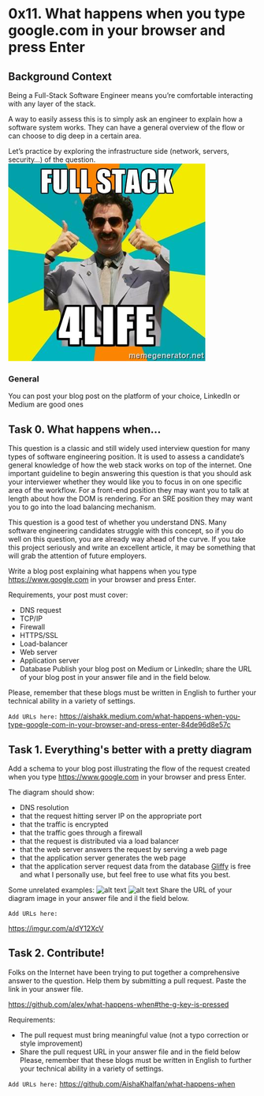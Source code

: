 # 0x11. What happens when you type google.com in your browser and press Enter

## Background Context
Being a Full-Stack Software Engineer means you’re comfortable interacting with any layer of the stack.

A way to easily assess this is to simply ask an engineer to explain how a software system works. They can have a general overview of the flow or can choose to dig deep in a certain area.

Let’s practice by exploring the infrastructure side (network, servers, security…) of the question.
![alt text](https://github.com/AishaKhalfan/alx-system_engineering-devops/blob/master/0x11-what_happens_when_your_type_google_com_in_your_browser_and_press_enter/full.jpg)

### General
You can post your blog post on the platform of your choice, LinkedIn or Medium are good ones

## Task 0. What happens when...

This question is a classic and still widely used interview question for many types of software engineering position. It is used to assess a candidate’s general knowledge of how the web stack works on top of the internet. One important guideline to begin answering this question is that you should ask your interviewer whether they would like you to focus in on one specific area of the workflow. For a front-end position they may want you to talk at length about how the DOM is rendering. For an SRE position they may want you to go into the load balancing mechanism.

This question is a good test of whether you understand DNS. Many software engineering candidates struggle with this concept, so if you do well on this question, you are already way ahead of the curve. If you take this project seriously and write an excellent article, it may be something that will grab the attention of future employers.

Write a blog post explaining what happens when you type https://www.google.com in your browser and press Enter.

Requirements, your post must cover:

- DNS request
- TCP/IP
- Firewall
- HTTPS/SSL
- Load-balancer
- Web server
- Application server
- Database
Publish your blog post on Medium or LinkedIn; share the URL of your blog post in your answer file and in the field below.

Please, remember that these blogs must be written in English to further your technical ability in a variety of settings.

```Add URLs here:```
https://aishakk.medium.com/what-happens-when-you-type-google-com-in-your-browser-and-press-enter-84de96d8e57c 

## Task 1. Everything's better with a pretty diagram

Add a schema to your blog post illustrating the flow of the request created when you type https://www.google.com in your browser and press Enter.

The diagram should show:

- DNS resolution
- that the request hitting server IP on the appropriate port
- that the traffic is encrypted
- that the traffic goes through a firewall
- that the request is distributed via a load balancer
- that the web server answers the request by serving a web page
- that the application server generates the web page
- that the application server request data from the database
[Gliffy](https://www.gliffy.com/) is free and what I personally use, but feel free to use what fits you best.

Some unrelated examples:
![alt text](https://github.com/AishaKhalfan/alx-system_engineering-devops/blob/master/0x11-what_happens_when_your_type_google_com_in_your_browser_and_press_enter/i9ivkdo.png)
![alt text](https://github.com/AishaKhalfan/alx-system_engineering-devops/blob/master/0x11-what_happens_when_your_type_google_com_in_your_browser_and_press_enter/R8R3sqC.png)
Share the URL of your diagram image in your answer file and il the field below.
```
Add URLs here:
```
https://imgur.com/a/dY12XcV 

## Task 2. Contribute!

Folks on the Internet have been trying to put together a comprehensive answer to the question. Help them by submitting a pull request. Paste the link in your answer file.

https://github.com/alex/what-happens-when#the-g-key-is-pressed

Requirements:

- The pull request must bring meaningful value (not a typo correction or style improvement)
- Share the pull request URL in your answer file and in the field below
Please, remember that these blogs must be written in English to further your technical ability in a variety of settings.

```Add URLs here:```
https://github.com/AishaKhalfan/what-happens-when 
